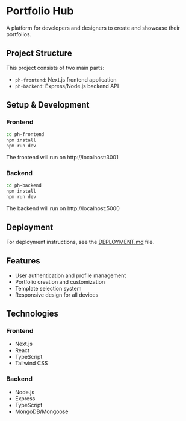# Portfolio Hub

A platform for developers and designers to create and showcase their portfolios.

## Project Structure

This project consists of two main parts:

- `ph-frontend`: Next.js frontend application
- `ph-backend`: Express/Node.js backend API

## Setup & Development

### Frontend

```bash
cd ph-frontend
npm install
npm run dev
```

The frontend will run on http://localhost:3001

### Backend

```bash
cd ph-backend
npm install
npm run dev
```

The backend will run on http://localhost:5000

## Deployment

For deployment instructions, see the [DEPLOYMENT.md](DEPLOYMENT.md) file.

## Features

- User authentication and profile management
- Portfolio creation and customization
- Template selection system
- Responsive design for all devices

## Technologies

### Frontend
- Next.js
- React
- TypeScript
- Tailwind CSS

### Backend
- Node.js
- Express
- TypeScript
- MongoDB/Mongoose
